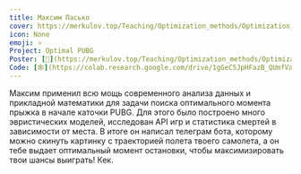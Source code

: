 ```yaml
---
title: Максим Пасько
cover: https://merkulov.top/Teaching/Optimization_methods/Optimization_methods____/Лучшие_проекты_по_оптимизации_2020/Максим_Пасько/pasko.png
icon: None
emoji: ⭐
Project: Optimal PUBG
Poster: [📎](https://merkulov.top/Teaching/Optimization_methods/Optimization_methods____/Лучшие_проекты_по_оптимизации_2020/Максим_Пасько/pasko.pdf)
Code: [🕸](https://colab.research.google.com/drive/1gGeC5JpHFazB_QUmfVahIYH9htjTifcY)
---
```


Максим применил всю мощь современного анализа данных и прикладной математики для задачи поиска оптимального момента прыжка в начале каточки PUBG. Для этого было построено много эвристических моделей, исследован API игр и статистика смертей в зависимости от места. В итоге он написал телеграм бота, которому можно скинуть картинку с траекторией полета твоего самолета, а он тебе выдает оптимальный момент остановки, чтобы максимизировать твои шансы выиграть! Кек.
